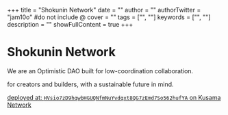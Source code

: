 +++
title = "Shokunin Network"
date = ""
author = ""
authorTwitter = "jam10o" #do not include @
cover = ""
tags = ["", ""]
keywords = ["", ""]
description = ""
showFullContent = true
+++
# Shokunin Network 
We are an Optimistic DAO built for low-coordination collaboration.

for creators and builders, with a sustainable future in mind.

[deployed at: `HVsio7zD9hqwbHGUQNfmNuYvdqxt8QG7zEmd7So562hufYA` on Kusama Network](https://kusama.subscan.io/account/HVsio7zD9hqwbHGUQNfmNuYvdqxt8QG7zEmd7So562hufYA)
